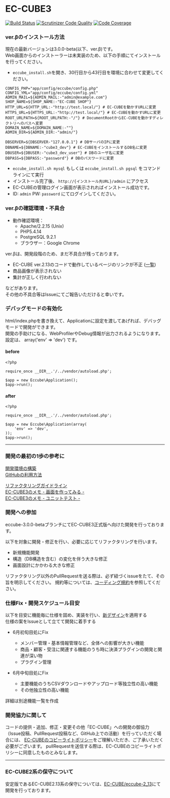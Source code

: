 # EC-CUBE3
[![Build Status](https://travis-ci.org/EC-CUBE/ec-cube.svg?branch=eccube-3.0.0-beta)](https://travis-ci.org/EC-CUBE/ec-cube)
[![Scrutinizer Code Quality](https://scrutinizer-ci.com/g/EC-CUBE/ec-cube/badges/quality-score.png?b=eccube-3.0.0-beta)](https://scrutinizer-ci.com/g/EC-CUBE/ec-cube/?branch=eccube-3.0.0-beta)
[![Code Coverage](https://scrutinizer-ci.com/g/EC-CUBE/ec-cube/badges/coverage.png?b=eccube-3.0.0-beta)](https://scrutinizer-ci.com/g/EC-CUBE/ec-cube/?branch=eccube-3.0.0-beta)




### ver.βのインストール方法

現在の最新バージョンは3.0.0-beta(以下、ver.β)です。  
Web画面からのインストーラーは未実装のため、以下の手順にてインストールを行ってください。  

* `eccube_install.sh`を開き、30行目から43行目を環境に合わせて変更してください。
```
CONFIG_PHP="app/config/eccube/config.php"
CONFIG_YML="app/config/eccube/config.yml"
ADMIN_MAIL=${ADMIN_MAIL:-"admin@example.com"}
SHOP_NAME=${SHOP_NAME:-"EC-CUBE SHOP"}
HTTP_URL=${HTTP_URL:-"http://test.local/"} # EC-CUBEを動かすURLに変更
HTTPS_URL=${HTTPS_URL:-"http://test.local/"} # EC-CUBEを動かすURLに変更
ROOT_URLPATH=${ROOT_URLPATH:-"/"} # DocumentRootからEC-CUBEを動かすディレクトリへのパスへ変更
DOMAIN_NAME=${DOMAIN_NAME:-""}
ADMIN_DIR=${ADMIN_DIR:-"admin/"}

DBSERVER=${DBSERVER-"127.0.0.1"} # DBサーバのIPに変更
DBNAME=${DBNAME:-"cube3_dev"} # EC-CUBEをインストールするDB名に変更
DBUSER=${DBUSER:-"cube3_dev_user"} # DBのユーザ名に変更
DBPASS=${DBPASS:-"password"} # DBのパスワードに変更
```

* `eccube_install.sh mysql` もしくは `eccube_install.sh pgsql` をコマンドラインにて実行
* インストール完了後、 `http://{インストール先URL}/admin` にアクセス
* EC-CUBEの管理ログイン画面が表示されればインストール成功です。
* ID: `admin` PW: `password` にてログインしてください。



### ver.βの確認環境・不具合

+ 動作確認環境：
    + Apache/2.2.15 (Unix)  
    + PHP5.4.14
    + PostgreSQL 9.2.1   
    + ブラウザー：Google Chrome  

ver.βは、開発段階のため、まだ不具合が残っております。  


* EC-CUBE ver.2.13のコードで動作しているページのリンクが不正 ([一覧](https://github.com/EC-CUBE/ec-cube/wiki/%E6%9C%AA%E7%BD%AE%E3%81%8D%E6%8F%9B%E3%81%88%E3%83%9A%E3%83%BC%E3%82%B8%E4%B8%80%E8%A6%A7))
* 商品画像が表示されない
* 集計が正しく行われない

などがあります。  
その他の不具合等はIssueにてご報告いただけると幸いです。


### デバッグモードの有効化
html/index.phpを書き換えて、Applicationに設定を渡してあげれば、デバッグモードで開発ができます。  
開発の手助けになる、WebProfilerやDebug情報が出力されるようになります。  
設定は、 array('env' => 'dev') です。

#### before
```
<?php

require_once __DIR__.'/../vendor/autoload.php';

$app = new Eccube\Application();
$app->run();
```

#### after
```
<?php

require_once __DIR__.'/../vendor/autoload.php';

$app = new Eccube\Application(array(
    'env' => 'dev',
));
$app->run();
```




* * * * * * * * * * * * * * * * * * * *

### 開発の最初の1歩の参考に

[開発環境の構築](http://qiita.com/chihiro-adachi/items/645fee870d50a985dc88)  
[GitHubの利用方法](http://qiita.com/chihiro-adachi/items/f31c9d90b1bcc3553c20)

[リファクタリングガイドライン](https://github.com/EC-CUBE/ec-cube/wiki/%E3%83%AA%E3%83%95%E3%82%A1%E3%82%AF%E3%82%BF%E3%82%AC%E3%82%A4%E3%83%89%E3%83%A9%E3%82%A4%E3%83%B3)  
[EC-CUBE3のメモ - 画面を作ってみる -](http://qiita.com/chihiro-adachi/items/28af6e0b3837983515fe)  
[EC-CUBE3のメモ - ユニットテスト -](http://qiita.com/chihiro-adachi/items/f2fd1cbe10dccacb3631)  


### 開発への参加

eccube-3.0.0-betaブランチにてEC-CUBE3正式版へ向けた開発を行っております。  

以下を対象に開発・修正を行い、必要に応じてリファクタリングを行います。

* 新規機能開発
* 構造（DB構造を含む）の変化を伴う大きな修正
* 画面設計にかかわる大きな修正

リファクタリング以外のPullRequestを送る際は、必ず紐づくissueをたて、その旨を明示してください。
規約等については、[コーディング規約](POLICY.md)を参照してください。

### 仕様Fix・開発スケジュール目安

以下を目安に機能毎に仕様を固め、実装を行い、[新デザイン](https://github.com/EC-CUBE/eccube3-design)を適用する  
仕様の案をIssueとして立てて開発に着手する  

+ 6月初旬目処にFix  
    + メンバー管理・基本情報管理など、全体への影響が大きい機能
    + 商品・顧客・受注に関連する機能のうち時に決済プラグインの開発と関連が深い物
    + プラグイン管理

+ 6月中旬目処にFix
    + 主要機能のうちCSVダウンロードやアップロード等独立性の高い機能
    + その他独立性の高い機能

詳細は別途機能一覧を作成

### 開発協力に関して

コードの提供・追加、修正・変更その他「EC-CUBE」への開発の御協力（Issue投稿、PullRequest投稿など、GitHub上での活動）を行っていただく場合には、
[EC-CUBEのコピーライトポリシー](https://github.com/EC-CUBE/ec-cube/blob/50de4ac511ab5a5577c046b61754d98be96aa328/LICENSE.txt)をご理解いただき、ご了承いただく必要がございます。
pullRequestを送信する際は、EC-CUBEのコピーライトポリシーに同意したものとみなします。



* * * * * * * * * * * * * * * * * * * *



### EC-CUBE2系の保守について


安定版であるEC-CUBE2.13系の保守については、[EC-CUBE/eccube-2_13](https://github.com/EC-CUBE/eccube-2_13/)にて開発を行っております。

